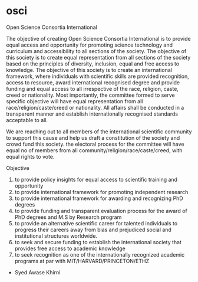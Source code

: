 # osci
Open Science Consortia International

The objective of creating Open Science Consortia International is to provide equal access and opportunity for promoting science technology and curriculum and accessibility to all sections of the society. The objective of this society is to create equal representation from all sections of the society based on the principles of diversity, inclusion, equal and free access to knowledge. The objective of this society is to create an international framework, where individuals with scientific skills are provided recognition, access to resource, award international recognised degree and provide funding and equal access to all irrespective of the race, religion, caste, creed or nationality. Most importantly, the committee formed to serve specific objective will have equal representation from all race/religion/caste/creed or nationality. All affairs shall be conducted in a transparent manner and establish internationally recognised standards acceptable to all. 

We are reaching out to all members of the international scientific community to support this cause and help us draft a constitution of the society and crowd fund this society. the electoral process for the committee will have equal no of members from all community/religion/race/caste/creed, with equal rights to vote.

Objective
1. to provide policy insights for equal access to scientific training and opportunity
2. to provide international framework for promoting independent research 
3. to provide international framework for awarding and recognizing PhD degrees
4. to provide funding and transparent evaluation process for the award of PhD degrees and M.S by Research program 
5. to provide an alternative scientific career for talented individuals to progress their careers away from bias and prejudiced social and institutional structures worldwide. 
6. to seek and secure funding to establish the international society that provides free access to academic knowledge 
7. to seek recognition as one of the internationally recognized academic programs at par with MIT/HARVARD/PRINCETON/ETHZ
- Syed Awase Khirni

